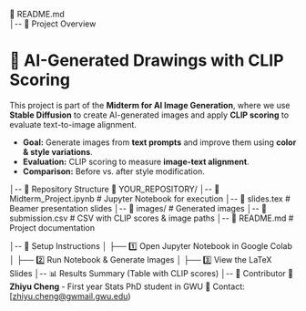 📜 README.md  
│-- 📌 Project Overview
# 🚀 AI-Generated Drawings with CLIP Scoring

This project is part of the **Midterm for AI Image Generation**, where we use **Stable Diffusion** to create AI-generated images and apply **CLIP scoring** to evaluate text-to-image alignment.

- **Goal:** Generate images from **text prompts** and improve them using **color & style variations**.
- **Evaluation:** CLIP scoring to measure **image-text alignment**.
- **Comparison:** Before vs. after style modification.

│-- 📂 Repository Structure
📁 YOUR_REPOSITORY/
│-- 📜 Midterm_Project.ipynb   # Jupyter Notebook for execution
│-- 📜 slides.tex              # Beamer presentation slides
│-- 📂 images/                 # Generated images
│-- 📜 submission.csv          # CSV with CLIP scores & image paths
│-- 📜 README.md               # Project documentation

│-- 🔧 Setup Instructions
│   ├── 1️⃣ Open Jupyter Notebook in Google Colab
│   ├── 2️⃣ Run Notebook & Generate Images
│   ├── 3️⃣ View the LaTeX Slides
│-- 📊 Results Summary (Table with CLIP scores)
│-- 🙌 Contributor
👤 **Zhiyu Cheng** - First year Stats PhD student in GWU 
📧 Contact: [zhiyu.cheng@gwmail.gwu.edu)

